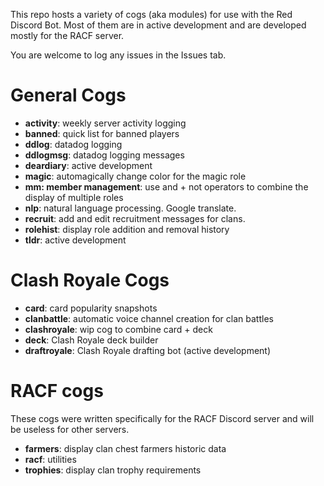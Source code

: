 This repo hosts a variety of cogs (aka modules) for use with the Red Discord Bot. Most of them are in active development and are developed mostly for the RACF server.

You are welcome to log any issues in the Issues tab.

# General Cogs
* **activity**: weekly server activity logging
* **banned**: quick list for banned players
* **ddlog**: datadog logging
* **ddlogmsg**: datadog logging messages
* **deardiary**: active development
* **magic**: automagically change color for the magic role
* **mm: member management**: use and + not operators to combine the display of multiple roles
* **nlp**: natural language processing. Google translate.
* **recruit**: add and edit recruitment messages for clans.
* **rolehist**: display role addition and removal history
* **tldr**: active development


# Clash Royale Cogs
* **card**: card popularity snapshots
* **clanbattle**: automatic voice channel creation for clan battles
* **clashroyale**: wip cog to combine card + deck
* **deck**: Clash Royale deck builder
* **draftroyale**: Clash Royale drafting bot (active development)

# RACF cogs
These cogs were written specifically for the RACF Discord server and will be useless for other servers.
* **farmers**: display clan chest farmers historic data
* **racf**: utilities
* **trophies**: display clan trophy requirements


